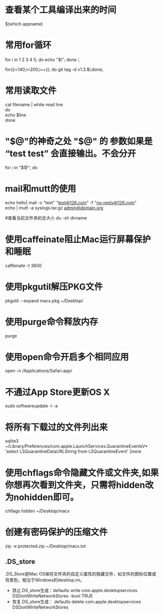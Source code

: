 # 查看某个工具编译出来的时间
$(which appname)  

# 常用for循环
for i in 1 2 3 4 5; do echo "$i"; done；  

for((i=140;i<200;i++)); do git tag -d v1.3.$i;done; 

# 常用读取文件
cat filename | while read line  
do  
    echo $line  
done 

# "$@"的神奇之处 "$@" 的 参数如果是 “test test” 会直接输出。不会分开
for i in "$@"; do  

# mail和mutt的使用
echo hello| mail -s "test" "test@126.com" -f "no-reply@126.com"  
echo | mutt -a syslogs.tar.gz admin@domain.org  

#查看当前文件夹的总大小
du -sh dirname

# 使用caffeinate阻止Mac运行屏幕保护和睡眠
caffeinate -t 3600

# 使用pkgutil解压PKG文件
pkgutil --expand macx.pkg ~/Desktop/

# 使用purge命令释放内存
purge

# 使用open命令开启多个相同应用
open -n /Applications/Safari.app/

# 不通过App Store更新OS X
sudo softwareupdate -i -a

# 将所有下载过的文件列出来
sqlite3 ~/Library/Preferences/com.apple.LaunchServices.QuarantineEventsV* 'select LSQuarantineDataURLString from LSQuarantineEvent' |more

# 使用chflags命令隐藏文件或文件夹,如果你想再次看到文件夹，只需将hidden改为nohidden即可。
chflags hidden ~/Desktop/macx

# 创建有密码保护的压缩文件
zip -e protected.zip ~/Desktop/macx.txt

## .DS_store

.DS_Store是Mac OS保存文件夹的自定义属性的隐藏文件，如文件的图标位置或背景色，相当于Windows的desktop.ini。

- 禁止.DS_store生成：defaults write com.apple.desktopservices DSDontWriteNetworkStores -bool TRUE
- 恢复.DS_store生成： defaults delete com.apple.desktopservices DSDontWriteNetworkStores

